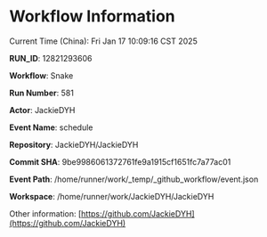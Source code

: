 # Workflow Information

Current Time (China): Fri Jan 17 10:09:16 CST 2025  

**RUN_ID**: 12821293606  

**Workflow**: Snake  

**Run Number**: 581  

**Actor**: JackieDYH  

**Event Name**: schedule  

**Repository**: JackieDYH/JackieDYH  

**Commit SHA**: 9be9986061372761fe9a1915cf1651fc7a77ac01  

**Event Path**: /home/runner/work/_temp/_github_workflow/event.json  

**Workspace**: /home/runner/work/JackieDYH/JackieDYH  

Other information: [https://github.com/JackieDYH](https://github.com/JackieDYH)
